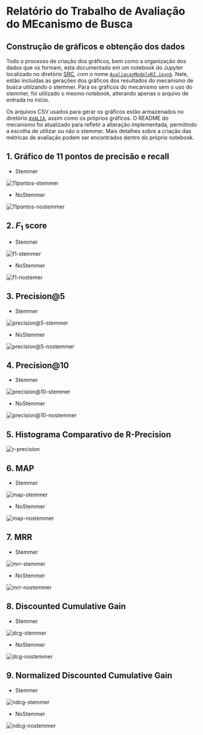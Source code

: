 # Relatório do Trabalho de Avaliação do MEcanismo de Busca

## Construção de gráficos e obtenção dos dados

Todo o processo de criação dos gráficos, bem como a organização dos dados que os formam, está documentado em um notebook do Jupyter localizado no diretório [SRC](TrabalhoIndividual/SRC), com o nome [`AvaliacaoModeloRI.ipynb`](TrabalhoIndividual/SRC/AvaliacaoModeloRI.ipynb). Nele, estão incluídas as gerações dos gráficos dos resultados do mecanismo de busca utilizando o stemmer. Para os gráficos do mecanismo sem o uso do stemmer, foi utilizado o mesmo notebook, alterando apenas o arquivo de entrada no início.

Os arquivos CSV usados para gerar os gráficos estão armazenados no diretório [`AVALIA`](TrabalhoIndividual/SRC), assim como os próprios gráficos. O README do mecanismo foi atualizado para refletir a alteração implementada, permitindo a escolha de utilizar ou não o stemmer. Mais detalhes sobre a criação das métricas de avaliação podem ser encontrados dentro do próprio notebook.

## 1. Gráfico de 11 pontos de precisão e recall

* Stemmer

![11pontos-stemmer](TrabalhoIndividual/AVALIA/11pontos-stemmer-1.png)

* NoStemmer

![11pontos-nostemmer](TrabalhoIndividual/AVALIA/11pontos-nostemmer-1.png)

## 2. $F_1$ score

* Stemmer

![f1-stemmer](TrabalhoIndividual/AVALIA/f1-stemmer-3.png)

* NoStemmer

![f1-nostemer](TrabalhoIndividual/AVALIA/f1-nostemmer-3.png)

## 3. Precision@5

* Stemmer

![precision@5-stemmer](TrabalhoIndividual/AVALIA/precision@5-stemmer-5.png)

* NoStemmer

![precision@5-nostemmer](TrabalhoIndividual/AVALIA/precision@5-nostemmer-5.png)

## 4. Precision@10

* Stemmer

![precision@10-stemmer](TrabalhoIndividual/AVALIA/precision@10-stemmer-7.png)

* NoStemmer

![precision@10-nostemmer](TrabalhoIndividual/AVALIA/precision@10-nostemmer-7.png)

## 5. Histograma Comparativo de R-Precision

![r-precision](TrabalhoIndividual/AVALIA/r-precision-comparativo-9.png)

## 6. MAP

* Stemmer

![map-stemmer](TrabalhoIndividual/AVALIA/map-stemmer-10.png)

* NoStemmer

![map-nostemmer](TrabalhoIndividual/AVALIA/map-nostemmer-10.png)

## 7. MRR

* Stemmer

![mrr-stemmer](TrabalhoIndividual/AVALIA/mrr-stemmer-12.png)

* NoStemmer

![mrr-nostemmer](TrabalhoIndividual/AVALIA/mrr-nostemmer-12.png)

## 8. Discounted Cumulative Gain

* Stemmer

![dcg-stemmer](TrabalhoIndividual/AVALIA/dcg-stemmer-14.png)

* NoStemmer

![dcg-nostemmer](TrabalhoIndividual/AVALIA/dcg-nostemmer-14.png)

## 9. Normalized Discounted Cumulative Gain

* Stemmer

![ndcg-stemmer](TrabalhoIndividual/AVALIA/ndcg-stemmer-16.png)

* NoStemmer

![ndcg-nostemmer](TrabalhoIndividual/AVALIA/ndcg-nostemmer-16.png)